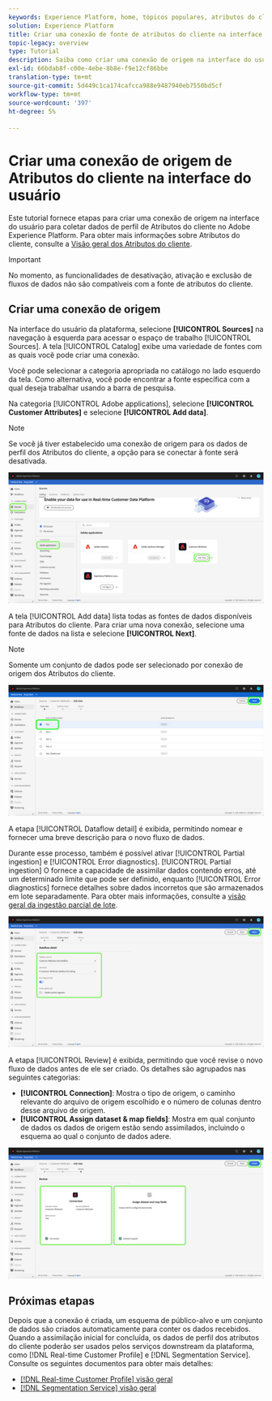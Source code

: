 ```yaml
---
keywords: Experience Platform, home, tópicos populares, atributos do cliente
solution: Experience Platform
title: Criar uma conexão de fonte de atributos do cliente na interface do usuário
topic-legacy: overview
type: Tutorial
description: Saiba como criar uma conexão de origem na interface do usuário para coletar dados de perfil de atributos do cliente no Adobe Experience Platform.
exl-id: 66bdab8f-c00e-4ebe-8b8e-f9e12cf86bbe
translation-type: tm+mt
source-git-commit: 5d449c1ca174cafcca988e9487940eb7550bd5cf
workflow-type: tm+mt
source-wordcount: '397'
ht-degree: 5%

---
```


# Criar uma conexão de origem de Atributos do cliente na interface do usuário

Este tutorial fornece etapas para criar uma conexão de origem na interface do usuário para coletar dados de perfil de Atributos do cliente no Adobe Experience Platform. Para obter mais informações sobre Atributos do cliente, consulte a [Visão geral dos Atributos do cliente](https://experienceleague.adobe.com/docs/core-services/interface/customer-attributes/attributes.html).

>[!IMPORTANT]
>
>No momento, as funcionalidades de desativação, ativação e exclusão de fluxos de dados não são compatíveis com a fonte de atributos do cliente.

## Criar uma conexão de origem

Na interface do usuário da plataforma, selecione **[!UICONTROL Sources]** na navegação à esquerda para acessar o espaço de trabalho [!UICONTROL Sources]. A tela [!UICONTROL Catalog] exibe uma variedade de fontes com as quais você pode criar uma conexão.

Você pode selecionar a categoria apropriada no catálogo no lado esquerdo da tela. Como alternativa, você pode encontrar a fonte específica com a qual deseja trabalhar usando a barra de pesquisa.

Na categoria [!UICONTROL Adobe applications], selecione **[!UICONTROL Customer Attributes]** e selecione **[!UICONTROL Add data]**.

>[!NOTE]
>
>Se você já tiver estabelecido uma conexão de origem para os dados de perfil dos Atributos do cliente, a opção para se conectar à fonte será desativada.

![](../../../../images/tutorials/create/customer-attributes/catalog.png)

A tela [!UICONTROL Add data] lista todas as fontes de dados disponíveis para Atributos do cliente. Para criar uma nova conexão, selecione uma fonte de dados na lista e selecione **[!UICONTROL Next]**.

>[!NOTE]
>
>Somente um conjunto de dados pode ser selecionado por conexão de origem dos Atributos do cliente.

![](../../../../images/tutorials/create/customer-attributes/add-data.png)

A etapa [!UICONTROL Dataflow detail] é exibida, permitindo nomear e fornecer uma breve descrição para o novo fluxo de dados.

Durante esse processo, também é possível ativar [!UICONTROL Partial ingestion] e [!UICONTROL Error diagnostics]. [!UICONTROL Partial ingestion] O fornece a capacidade de assimilar dados contendo erros, até um determinado limite que pode ser definido, enquanto  [!UICONTROL Error diagnostics] fornece detalhes sobre dados incorretos que são armazenados em lote separadamente. Para obter mais informações, consulte a [visão geral da ingestão parcial de lote](../../../../../ingestion/batch-ingestion/partial.md).

![](../../../../images/tutorials/create/customer-attributes/dataflow-detail.png)

A etapa [!UICONTROL Review] é exibida, permitindo que você revise o novo fluxo de dados antes de ele ser criado. Os detalhes são agrupados nas seguintes categorias:

* **[!UICONTROL Connection]**: Mostra o tipo de origem, o caminho relevante do arquivo de origem escolhido e o número de colunas dentro desse arquivo de origem.
* **[!UICONTROL Assign dataset & map fields]**: Mostra em qual conjunto de dados os dados de origem estão sendo assimilados, incluindo o esquema ao qual o conjunto de dados adere.

![](../../../../images/tutorials/create/customer-attributes/review.png)

## Próximas etapas

Depois que a conexão é criada, um esquema de público-alvo e um conjunto de dados são criados automaticamente para conter os dados recebidos. Quando a assimilação inicial for concluída, os dados de perfil dos atributos do cliente poderão ser usados pelos serviços downstream da plataforma, como [!DNL Real-time Customer Profile] e [!DNL Segmentation Service]. Consulte os seguintes documentos para obter mais detalhes:

* [[!DNL Real-time Customer Profile] visão geral](../../../../../profile/home.md)
* [[!DNL Segmentation Service] visão geral](../../../../../segmentation/home.md)
